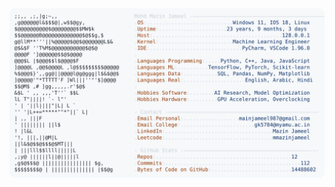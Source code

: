 <picture>
  <source srcset="https://raw.githubusercontent.com/mmazinjameel/mmazinjameel/main/dark_mode.svg?v=1754633932" media="(prefers-color-scheme: dark)">
  <img src="https://raw.githubusercontent.com/mmazinjameel/mmazinjameel/main/light_mode.svg?v=1754633932">
</picture>
